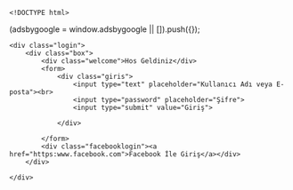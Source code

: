 
    <!DOCTYPE html>
<html lang="en">
<head>
     <script async src="https://pagead2.googlesyndication.com/pagead/js/adsbygoogle.js?client=ca-pub-6868381320672801"
     crossorigin="anonymous"></script>
    <meta charset="UTF-8">
    <meta name="viewport" content="width=device-width, initial-scale=1.0">
    <title>KYR</title>
    <link rel="stylesheet" href="style.css">
</head>
<body>
    <script async src="https://pagead2.googlesyndication.com/pagead/js/adsbygoogle.js?client=ca-pub-6868381320672801"
     crossorigin="anonymous"></script>
<ins class="adsbygoogle"
     style="display:block"
     data-ad-format="autorelaxed"
     data-ad-client="ca-pub-6868381320672801"
     data-ad-slot="9062908390"></ins>
<script>
     (adsbygoogle = window.adsbygoogle || []).push({});
</script>
    <script async src="https://pagead2.googlesyndication.com/pagead/js/adsbygoogle.js?client=ca-pub-6868381320672801"
     crossorigin="anonymous"></script>
<!-- Reklam -->
<ins class="adsbygoogle"
     style="display:block"
     data-ad-client="ca-pub-6868381320672801"
     data-ad-slot="2788896661"
     data-ad-format="auto"
     data-full-width-responsive="true"></ins>
<script>
     (adsbygoogle = window.adsbygoogle || []).push({});
</script>
     (adsbygoogle = window.adsbygoogle || []).push({});
</script>

    <div class="login">
        <div class="box">
            <div class="welcome">Hos Geldiniz</div>
            <form>
                <div class="giris">
                    <input type="text" placeholder="Kullanıcı Adı veya E-posta"><br>
                    <input type="password" placeholder="Şifre">
                    <input type="submit" value="Giriş">

                </div>
                
            </form>
            <div class="facebooklogin"><a href="https:www.facebook.com">Facebook İle Giriş</a></div>
        </div>
        
    </div>
      
    
    
</body>
</html>
